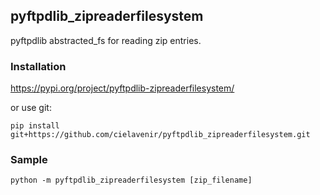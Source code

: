 ## pyftpdlib\_zipreaderfilesystem

pyftpdlib abstracted\_fs for reading zip entries.

### Installation

https://pypi.org/project/pyftpdlib-zipreaderfilesystem/

or use git:

```
pip install git+https://github.com/cielavenir/pyftpdlib_zipreaderfilesystem.git
```

### Sample

```
python -m pyftpdlib_zipreaderfilesystem [zip_filename]
```

